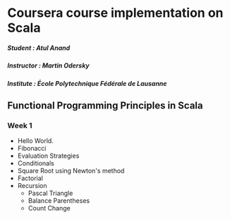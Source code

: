 # Coursera course implementation on Scala

##### Student : Atul Anand

##### Instructor : Martin Odersky

##### Institute : École Polytechnique Fédérale de Lausanne

## Functional Programming Principles in Scala

### Week 1

- Hello World.
- Fibonacci
- Evaluation Strategies
- Conditionals
- Square Root using Newton's method
- Factorial
- Recursion  
    - Pascal Triangle
    - Balance Parentheses
    - Count Change